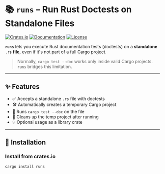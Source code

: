# 📚 `runs` – Run Rust Doctests on Standalone Files

[![Crates.io](https://img.shields.io/crates/v/runs.svg)](https://crates.io/crates/runs)
[![Documentation](https://docs.rs/runs/badge.svg)](https://docs.rs/runs)
[![License](https://img.shields.io/crates/l/runs.svg)](https://opensource.org/licenses/MIT)

**`runs`** lets you execute Rust documentation tests (doctests) on a **standalone `.rs` file**, even if it's not part of a full Cargo project.

> Normally, `cargo test --doc` works only inside valid Cargo projects. `runs` bridges this limitation.

---

## ✨ Features

- ✅ Accepts a standalone `.rs` file with doctests
- 🛠️ Automatically creates a temporary Cargo project
- 🧪 Runs `cargo test --doc` on the file
- 🧼 Cleans up the temp project after running
- 💡 Optional usage as a library crate

---

## 🔧 Installation

### Install from crates.io

```sh
cargo install runs
